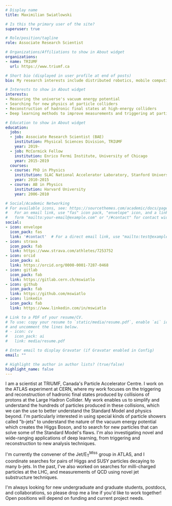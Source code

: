 ```yaml
---
# Display name
title: Maximilian Swiatlowski

# Is this the primary user of the site?
superuser: true

# Role/position/tagline
role: Associate Research Scientist

# Organizations/Affiliations to show in About widget
organizations:
- name: TRIUMF
  url: https://www.triumf.ca

# Short bio (displayed in user profile at end of posts)
bio: My research interests include distributed robotics, mobile computing and programmable matter.

# Interests to show in About widget
interests:
- Measuring the universe's vacuum energy potential
- Searching for new physics at particle colliders
- Reconstruction of hadronic final states at high-energy colliders
- Deep learning methods to improve measurements and triggering at particle detectors

# Education to show in About widget
education:
  jobs: 
  - job: Associate Research Scientist (BAE)
    institution: Physical Sciences Division, TRIUMF
    year: 2019- 
  - job: McCormick Fellow
    institution: Enrico Fermi Institute, University of Chicago
    year: 2015-2019
  courses:
  - course: PhD in Physics
    institution: SLAC National Accelerator Laboratory, Stanford University
    year: 2010-2015
  - course: AB in Physics
    institution: Harvard University
    year: 2006-2010

# Social/Academic Networking
# For available icons, see: https://sourcethemes.com/academic/docs/page-builder/#icons
#   For an email link, use "fas" icon pack, "envelope" icon, and a link in the
#   form "mailto:your-email@example.com" or "/#contact" for contact widget.
social:
- icon: envelope
  icon_pack: fas
  link: '#contact'  # For a direct email link, use "mailto:test@example.org".
- icon: strava
  icon_pack: fab
  link: https://www.strava.com/athletes/7253752
- icon: orcid
  icon_pack: ai
  link: https://orcid.org/0000-0001-7287-0468
- icon: gitlab
  icon_pack: fab
  link: https://gitlab.cern.ch/mswiatlo
- icon: github
  icon_pack: fab
  link: https://github.com/mswiatlo
- icon: linkedin
  icon_pack: fab
  link: https://www.linkedin.com/in/mswiatlo

# Link to a PDF of your resume/CV.
# To use: copy your resume to `static/media/resume.pdf`, enable `ai` icons in `params.toml`, 
# and uncomment the lines below.
# - icon: cv
#   icon_pack: ai
#   link: media/resume.pdf

# Enter email to display Gravatar (if Gravatar enabled in Config)
email: ""

# Highlight the author in author lists? (true/false)
highlight_name: false
---
```


I am a scientist at TRIUMF, Canada's Particle Accelerator Centre. I work on the ATLAS experiment at CERN, where my work focuses on the triggering and reconstruction of hadronic final states produced by collisions of protons at the Large Hadron Collider. My work enables us to simplify and understand the hundreds of particles produced in these collisions, which we can the use to better understand the Standard Model and physics beyond. I'm particularly interested in using special kinds of particle showers called "b-jets" to understand the nature of the vacuum energy potential which creates the Higgs Boson, and to search for new particles that can solve some of the Standard Model's flaws. I'm also investigating novel and wide-ranging applications of deep learning, from triggering and reconstruction to new analysis techniques. 

I'm currently the convener of the Jet/E<sub>T</sub><sup>Miss</sup> group in ATLAS, and I coordinate searches for pairs of Higgs and SUSY particles decaying to many b-jets. In the past, I've also worked on searches for milli-charged particles at the LHC, and measurements of QCD using novel jet substructure techniques.

I'm always looking for new undergraduate and graduate students, postdocs, and collaborations, so please drop me a line if you'd like to work together! Open positions will depend on funding and current project needs.
